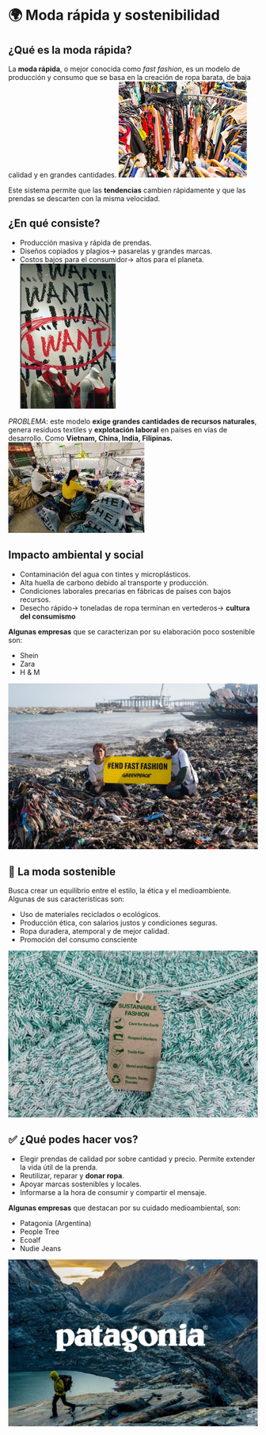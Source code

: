 #  🌍 Moda rápida y sostenibilidad
## ¿Qué es la moda rápida?

La **moda rápida**, o mejor conocida como *fast fashion*, es un modelo de producción y consumo que se basa en la creación de ropa barata, de baja calidad y en grandes cantidades. 
![Moda rápida](1.jpeg)

Este sistema permite que las **tendencias** cambien rápidamente y que las prendas se descarten con la misma velocidad.

## ¿En qué consiste?

- Producción masiva y rápida de prendas. 
- Diseños copiados y plagios→ pasarelas y grandes marcas.
- Costos bajos para el consumidor→ altos para el planeta. 
![Consumismo y tendencias](consumerism.jpg)

*PROBLEMA*: este modelo **exige grandes cantidades de recursos naturales**, genera residuos textiles y **explotación laboral** en países en vías de desarrollo. Como **Vietnam, China, India, Filipinas.**
![Explotación de trabajadores](explotation.jpeg)

## Impacto ambiental y social 

- Contaminación del agua con tintes y microplásticos. 
- Alta huella de carbono debido al transporte y producción.
- Condiciones laborales precarias en fábricas de países con bajos recursos. 
- Desecho rápido→ toneladas de ropa terminan en vertederos→ **cultura del consumismo**

**Algunas empresas** que se caracterizan por su elaboración poco sostenible son:

- Shein
- Zara
- H & M 

![Contaminación](contamination.jpg)

## 👗 La moda sostenible 

Busca crear un equilibrio entre el estilo, la ética y el medioambiente. Algunas de sus características son:

- Uso de materiales reciclados o ecológicos. 
- Producción ética, con salarios justos y condiciones seguras. 
- Ropa duradera, atemporal y de mejor calidad. 
- Promoción del consumo consciente

![Moda sostenible](sustainable.jpg)
## ✅ ¿Qué podes hacer vos?

- Elegir prendas de calidad por sobre cantidad y precio. Permite extender la vida útil de la prenda.
- Reutilizar, reparar y **donar ropa**.
- Apoyar marcas sostenibles y locales. 
- Informarse a la hora de consumir y compartir el mensaje. 

**Algunas empresas** que destacan por su cuidado medioambiental, son:

- Patagonia (Argentina)
- People Tree
- Ecoalf
- Nudie Jeans 

![Patagonia](patagonia.jpg)
